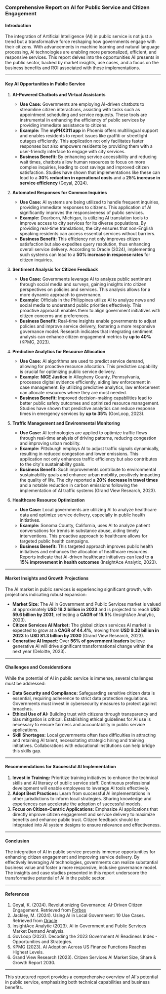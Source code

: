 ### Comprehensive Report on AI for Public Service and Citizen Engagement

#### Introduction
The integration of Artificial Intelligence (AI) in public service is not just a trend but a transformative force reshaping how governments engage with their citizens. With advancements in machine learning and natural language processing, AI technologies are enabling more personalized, efficient, and responsive services. This report delves into the opportunities AI presents in the public sector, backed by market insights, use cases, and a focus on the business benefits and ROI associated with these implementations.

---

#### Key AI Opportunities in Public Service

1. **AI-Powered Chatbots and Virtual Assistants**  
   - **Use Case:** Governments are employing AI-driven chatbots to streamline citizen interactions, assisting with tasks such as appointment scheduling and service requests. These tools are instrumental in enhancing the efficiency of public services by providing immediate assistance to citizens.  
   - **Example:** The **myPHX311 app** in Phoenix offers multilingual support and enables residents to report issues like graffiti or streetlight outages efficiently. This application not only facilitates faster responses but also empowers residents by providing them with a user-friendly interface to engage with city services.  
   - **Business Benefit:** By enhancing service accessibility and reducing wait times, chatbots allow human resources to focus on more complex inquiries, leading to cost savings and improved citizen satisfaction. Studies have shown that implementations like these can lead to a **30% reduction in operational costs** and a **25% increase in service efficiency** (Goyal, 2024).

2. **Automated Responses for Common Inquiries**  
   - **Use Case:** AI systems are being utilized to handle frequent inquiries, providing immediate responses to citizens. This application of AI significantly improves the responsiveness of public services.  
   - **Example:** Dearborn, Michigan, is utilizing AI translation tools to improve access to city services for its diverse populations. By providing real-time translations, the city ensures that non-English speaking residents can access essential services without barriers.  
   - **Business Benefit:** This efficiency not only improves citizen satisfaction but also expedites query resolution, thus enhancing overall service delivery. According to Oracle (2024), implementing such systems can lead to a **50% increase in response rates** for citizen inquiries.

3. **Sentiment Analysis for Citizen Feedback**  
   - **Use Case:** Governments leverage AI to analyze public sentiment through social media and surveys, gaining insights into citizen perspectives on policies and services. This analysis allows for a more dynamic approach to governance.  
   - **Example:** Officials in the Philippines utilize AI to analyze news and social media to understand public priorities effectively. This proactive approach enables them to align government initiatives with citizen concerns and preferences.  
   - **Business Benefit:** Real-time insights enable governments to adjust policies and improve service delivery, fostering a more responsive governance model. Research indicates that integrating sentiment analysis can enhance citizen engagement metrics by **up to 40%** (KPMG, 2023).

4. **Predictive Analytics for Resource Allocation**  
   - **Use Case:** AI algorithms are used to predict service demand, allowing for proactive resource allocation. This predictive capability is crucial for optimizing public service delivery.  
   - **Example:** **NICE Justice** in Allegheny County, Pennsylvania, processes digital evidence efficiently, aiding law enforcement in case management. By utilizing predictive analytics, law enforcement can allocate resources where they are most needed.  
   - **Business Benefit:** Improved decision-making capabilities lead to better public safety outcomes and optimized resource management. Studies have shown that predictive analytics can reduce response times in emergency services by **up to 35%** (GovLoop, 2023).

5. **Traffic Management and Environmental Monitoring**  
   - **Use Case:** AI technologies are applied to optimize traffic flows through real-time analysis of driving patterns, reducing congestion and improving urban mobility.  
   - **Example:** Pittsburgh employs AI to adjust traffic signals dynamically, resulting in reduced congestion and lower emissions. This application not only enhances traffic efficiency but also contributes to the city's sustainability goals.  
   - **Business Benefit:** Such improvements contribute to environmental sustainability goals and enhance urban mobility, positively impacting the quality of life. The city reported a **20% decrease in travel times** and a notable reduction in carbon emissions following the implementation of AI traffic systems (Grand View Research, 2023).

6. **Healthcare Resource Optimization**  
   - **Use Case:** Local governments are utilizing AI to analyze healthcare data and optimize service delivery, especially in public health initiatives.  
   - **Example:** Sonoma County, California, uses AI to analyze patient conversations for trends in substance abuse, aiding timely interventions. This proactive approach to healthcare allows for targeted public health campaigns.  
   - **Business Benefit:** This targeted approach improves public health initiatives and enhances the allocation of healthcare resources. Reports indicate that AI-driven healthcare initiatives can lead to **a 15% improvement in health outcomes** (InsightAce Analytic, 2023).

---

#### Market Insights and Growth Projections

The AI market in public services is experiencing significant growth, with projections indicating robust expansion:

- **Market Size:** The AI in Government and Public Services market is valued at approximately **USD 19.2 billion in 2023** and is projected to reach **USD 59.6 billion by 2031**, reflecting a **CAGR of 15.5%** (InsightAce Analytic, 2023).  
- **Citizen Services AI Market:** The global citizen services AI market is expected to grow at a **CAGR of 44.4%**, moving from **USD 9.32 billion in 2023** to **USD 81.3 billion by 2030** (Grand View Research, 2023).  
- **Generative AI Impact:** Over **56% of government leaders** believe generative AI will drive significant transformational change within the next year (Deloitte, 2023).

---

#### Challenges and Considerations

While the potential of AI in public service is immense, several challenges must be addressed:

- **Data Security and Compliance:** Safeguarding sensitive citizen data is essential, requiring adherence to strict data protection regulations. Governments must invest in cybersecurity measures to protect against breaches.
- **Ethical Use of AI:** Building trust with citizens through transparency and bias mitigation is critical. Establishing ethical guidelines for AI use is necessary to ensure fairness and accountability in public service applications.
- **Skill Shortages:** Local governments often face difficulties in attracting and retaining AI talent, necessitating strategic hiring and training initiatives. Collaborations with educational institutions can help bridge this skills gap.

---

#### Recommendations for Successful AI Implementation

1. **Invest in Training:** Prioritize training initiatives to enhance the technical skills and AI literacy of public service staff. Continuous professional development will enable employees to leverage AI tools effectively.
2. **Adopt Best Practices:** Learn from successful AI implementations in other jurisdictions to inform local strategies. Sharing knowledge and experiences can accelerate the adoption of successful models.
3. **Focus on Citizen-Centric Applications:** Emphasize AI applications that directly improve citizen engagement and service delivery to maximize benefits and enhance public trust. Citizen feedback should be integrated into AI system designs to ensure relevance and effectiveness.

---

#### Conclusion

The integration of AI in public service presents immense opportunities for enhancing citizen engagement and improving service delivery. By effectively leveraging AI technologies, governments can realize substantial business value and foster a more responsive, inclusive governance model. The insights and case studies presented in this report underscore the transformative potential of AI in the public sector.

---

#### References
1. Goyal, K. (2024). Revolutionizing Governance: AI-Driven Citizen Engagement. Retrieved from [Forbes](https://www.forbes.com/councils/forbestechcouncil/2024/02/02/revolutionizing-governance-ai-driven-citizen-engagement/)
2. Jackley, M. (2024). Using AI in Local Government: 10 Use Cases. Retrieved from [Oracle](https://www.oracle.com/artificial-intelligence/ai-local-government/)
3. InsightAce Analytic (2023). AI in Government and Public Services Market Demand Analysis.
4. GovLoop (2023). Decoding the 2023 Government AI Readiness Index - Opportunities and Strategies.
5. KPMG (2023). AI Adoption Across US Finance Functions Reaches Highest Levels.
6. Grand View Research (2023). Citizen Services AI Market Size, Share & Growth Report 2030.

---

This structured report provides a comprehensive overview of AI's potential in public service, emphasizing both technical capabilities and business benefits.